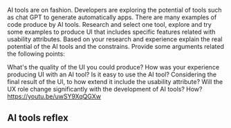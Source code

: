 AI tools are on fashion. Developers are exploring the potential of tools such as chat GPT to generate automatically apps. There are many examples of code produce by AI tools. Research and select one tool, explore and try some examples to produce UI that includes specific features related with usability attributes. Based on your research and experience explain the real potential of the AI tools and the constrains. Provide some arguments related the following points:

What's the quality of the UI you could produce?
How was your experience producing UI with an AI tool? Is it easy to use the AI tool?
Considering the final result of the UI, to how extend it include the usability attribute?
Will the UX role change significantly with the development of AI tools? How?
https://youtu.be/uwSY9XqQGXw

## AI tools reflex